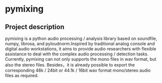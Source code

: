 # pymixing
## Project description
pymixing is a python audio processing / analysis library based on soundfile, numpy, librosa, and pyloudnorm.Inspired by traditional analog console and digital audio workstations, it aims to provide audio researchers with flexible assistance to deal with the complex audio processing / detection tasks. Currently, pymixing can not only supports the mono files in wav format, but also the stereo files. Besides，it is already possible to export the corresponding 48k / 24bit or 44.1k / 16bit wav format mono/stereo audio files as required.

